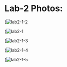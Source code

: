 # Lab-2 Photos:

(![lab2-1-2](https://github.com/alan-m12/Engineering-Design-VI/assets/63511002/31182b56-e9e4-40c8-b0ee-537e2ff05067)

(![lab2-1](https://github.com/alan-m12/Engineering-Design-VI/assets/63511002/f87053fa-8575-4ecf-9d52-b736f55f68bf)

(![lab2-1-3](https://github.com/alan-m12/Engineering-Design-VI/assets/63511002/6b3a3e35-46e4-480c-acd1-5cd811e352dc)

(![lab2-1-4](https://github.com/alan-m12/Engineering-Design-VI/assets/63511002/e57b1e55-4517-49b8-ab9a-68de61a1a5fe)

(![lab2-1-5](https://github.com/alan-m12/Engineering-Design-VI/assets/63511002/7ba5e055-0cc6-485b-8577-b1743472e19a)
